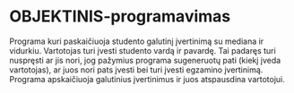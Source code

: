 # OBJEKTINIS-programavimas
Programa kuri paskaičiuoja studento galutinį įvertinimą su mediana ir vidurkiu.
Vartotojas turi įvesti studento vardą ir pavardę. Tai padaręs turi nuspręsti ar jis nori, jog pažymius programa sugeneruotų pati (kiekį įveda vartotojas), ar juos nori pats įvesti bei turi įvesti egzamino įvertinimą. Programa apskaičiuoja galutinius įvertinimus ir juos atspausdina vartotojui.
